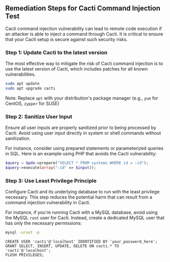 

## Remediation Steps for Cacti Command Injection Test

Cacti command injection vulnerability can lead to remote code execution if an attacker is able to inject a command through Cacti. It is critical to ensure that your Cacti setup is secure against such security risks.

### Step 1: Update Cacti to the latest version
The most effective way to mitigate the risk of Cacti command injection is to use the latest version of Cacti, which includes patches for all known vulnerabilities.

```bash
sudo apt update
sudo apt upgrade cacti
```
Note: Replace `apt` with your distribution's package manager (e.g., `yum` for CentOS, `zypper` for SUSE)

### Step 2: Sanitize User Input
Ensure all user inputs are properly sanitized prior to being processed by Cacti. Avoid using user input directly in system or shell commands without sanitization.

For instance, consider using prepared statements or parameterized queries in SQL. Here is an example using PHP that avoids the Cacti vulnerability:

```php
$query = $pdo->prepare("SELECT * FROM systems WHERE id = :id");
$query->execute(array(":id" => $input));
```

### Step 3: Use Least Privilege Principle
Configure Cacti and its underlying database to run with the least privilege necessary. This step reduces the potential harm that can result from a command injection vulnerability in Cacti.

For instance, if you're running Cacti with a MySQL database, avoid using the MySQL `root` user for Cacti. Instead, create a dedicated MySQL user that has only the necessary permissions:

```bash
mysql -uroot -p
```
```mysql
CREATE USER 'cacti'@'localhost' IDENTIFIED BY 'your_password_here';
GRANT SELECT, INSERT, UPDATE, DELETE ON cacti.* TO 'cacti'@'localhost';
FLUSH PRIVILEGES;
```
